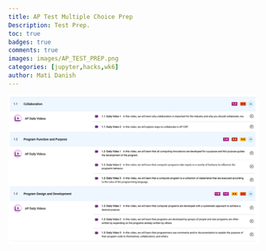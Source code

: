 ```yaml
---
title: AP Test Multiple Choice Prep
Description: Test Prep.
toc: true 
badges: true
comments: true
images: images/AP_TEST_PREP.png
categories: [jupyter,hacks,wk6]
author: Mati Danish
---
```

![Test Prep](images/AP_TEST_PREP.png)
